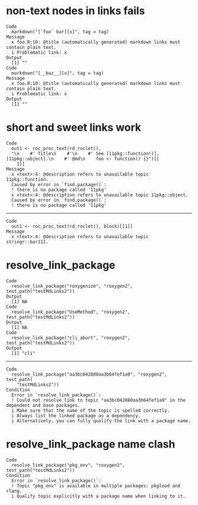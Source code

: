 # non-text nodes in links fails

    Code
      markdown("[`foo` bar][x]", tag = tag)
    Message
      x foo.R:10: @title (automatically generated) markdown links must contain plain text.
      i Problematic link: x
    Output
      [1] ""
    Code
      markdown("[__baz__][x]", tag = tag)
    Message
      x foo.R:10: @title (automatically generated) markdown links must contain plain text.
      i Problematic link: x
    Output
      [1] ""

# short and sweet links work

    Code
      out1 <- roc_proc_text(rd_roclet(),
      "\n    #' Title\n    #'\n    #' See [11pkg::function()], [11pkg::object].\n    #' @md\n    foo <- function() {}")[[
        1]]
    Message
      x <text>:4: @description refers to unavailable topic 11pkg::function.
      Caused by error in `find.package()`:
      ! there is no package called '11pkg'
      x <text>:4: @description refers to unavailable topic 11pkg::object.
      Caused by error in `find.package()`:
      ! there is no package called '11pkg'

---

    Code
      out1 <- roc_proc_text(rd_roclet(), block)[[1]]
    Message
      x <text>:4: @description refers to unavailable topic stringr::bar111.

# resolve_link_package

    Code
      resolve_link_package("roxygenize", "roxygen2", test_path("testMdLinks2"))
    Output
      [1] NA
    Code
      resolve_link_package("UseMethod", "roxygen2", test_path("testMdLinks2"))
    Output
      [1] NA
    Code
      resolve_link_package("cli_abort", "roxygen2", test_path("testMdLinks2"))
    Output
      [1] "cli"

---

    Code
      resolve_link_package("aa3bc042880aa3b64fef1a9", "roxygen2", test_path(
        "testMdLinks2"))
    Condition
      Error in `resolve_link_package()`:
      ! Could not resolve link to topic "aa3bc042880aa3b64fef1a9" in the dependent and base packages.
      i Make sure that the name of the topic is spelled correctly.
      i Always list the linked package as a dependency.
      i Alternatively, you can fully qualify the link with a package name.

# resolve_link_package name clash

    Code
      resolve_link_package("pkg_env", "roxygen2", test_path("testMdLinks2"))
    Condition
      Error in `resolve_link_package()`:
      ! Topic "pkg_env" is available in multiple packages: pkgload and rlang.
      i Qualify topic explicitly with a package name when linking to it.

